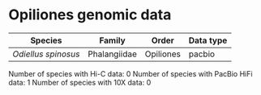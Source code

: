 # Opiliones genomic data

| Species | Family | Order | Data type |
| -- | --- | --- | --- |
| *Odiellus spinosus* | Phalangiidae | Opiliones | pacbio |

Number of species with Hi-C data: 0
Number of species with PacBio HiFi data: 1
Number of species with 10X data: 0
